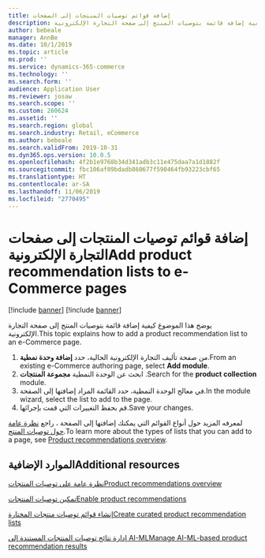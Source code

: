 ```yaml
---
title: إضافة قوائم توصيات المنتجات إلى الصفحات
description: يوضح هذا الموضوع كيفية إضافة قائمة بتوصيات المنتج إلى صفحة التجارة الإلكترونية.
author: bebeale
manager: AnnBe
ms.date: 10/1/2019
ms.topic: article
ms.prod: ''
ms.service: dynamics-365-commerce
ms.technology: ''
ms.search.form: ''
audience: Application User
ms.reviewer: josaw
ms.search.scope: ''
ms.custom: 260624
ms.assetid: ''
ms.search.region: global
ms.search.industry: Retail, eCommerce
ms.author: bebeale
ms.search.validFrom: 2019-10-31
ms.dyn365.ops.version: 10.0.5
ms.openlocfilehash: 4f2b1e9768b34d341adb3c11e475daa7a1d1882f
ms.sourcegitcommit: fbc106af09bdadb860677f590464fb93223cbf65
ms.translationtype: HT
ms.contentlocale: ar-SA
ms.lasthandoff: 11/06/2019
ms.locfileid: "2770495"
---
```

# <a name="add-product-recommendation-lists-to-e-commerce-pages"></a><span data-ttu-id="0c39e-103">إضافة قوائم توصيات المنتجات إلى صفحات التجارة الإلكترونية</span><span class="sxs-lookup"><span data-stu-id="0c39e-103">Add product recommendation lists to e-Commerce pages</span></span>

[!include [banner](includes/preview-banner.md)]
[!include [banner](includes/banner.md)]

<span data-ttu-id="0c39e-104">يوضح هذا الموضوع كيفية إضافة قائمة بتوصيات المنتج إلى صفحة التجارة الإلكترونية.</span><span class="sxs-lookup"><span data-stu-id="0c39e-104">This topic explains how to add a product recommendation list to an e-Commerce page.</span></span>

1. <span data-ttu-id="0c39e-105">من صفحة تأليف التجارة الإلكترونية الحالية، حدد **إضافة وحدة نمطية**.</span><span class="sxs-lookup"><span data-stu-id="0c39e-105">From an existing e-Commerce authoring page, select **Add module**.</span></span>
2. <span data-ttu-id="0c39e-106">ابحث عن الوحدة النمطية **مجموعة المنتجات** .</span><span class="sxs-lookup"><span data-stu-id="0c39e-106">Search for the **product collection** module.</span></span>
3. <span data-ttu-id="0c39e-107">في معالج الوحدة النمطية، حدد القائمة المراد إضافتها إلى الصفحة.</span><span class="sxs-lookup"><span data-stu-id="0c39e-107">In the module wizard, select the list to add to the page.</span></span>
4. <span data-ttu-id="0c39e-108">‏‏قم بحفظ التغييرات التي قمت بإجرائها.</span><span class="sxs-lookup"><span data-stu-id="0c39e-108">Save your changes.</span></span>

<span data-ttu-id="0c39e-109">لمعرفه المزيد حول أنواع القوائم التي يمكنك إضافتها إلى الصفحة ، راجع [نظرة عامة حول توصيات المنتج](product-recommendations.md).</span><span class="sxs-lookup"><span data-stu-id="0c39e-109">To learn more about the types of lists that you can add to a page, see [Product recommendations overview](product-recommendations.md).</span></span>


## <a name="additional-resources"></a><span data-ttu-id="0c39e-110">الموارد الإضافية</span><span class="sxs-lookup"><span data-stu-id="0c39e-110">Additional resources</span></span>

[<span data-ttu-id="0c39e-111">نظرة عامة على توصيات المنتجات</span><span class="sxs-lookup"><span data-stu-id="0c39e-111">Product recommendations overview</span></span>](product-recommendations.md)

[<span data-ttu-id="0c39e-112">تمكين توصيات المنتجات</span><span class="sxs-lookup"><span data-stu-id="0c39e-112">Enable product recommendations</span></span>](enable-product-recommendations.md)

[<span data-ttu-id="0c39e-113">إنشاء قوائم توصيات منتجات المختارة</span><span class="sxs-lookup"><span data-stu-id="0c39e-113">Create curated product recommendation lists</span></span>](create-editorial-recommendation-lists.md)

[<span data-ttu-id="0c39e-114">إدارة نتائج توصيات المنتجات المستندة إلى AI-ML</span><span class="sxs-lookup"><span data-stu-id="0c39e-114">Manage AI-ML-based product recommendation results</span></span>](modify-product-recommendation-results.md)
